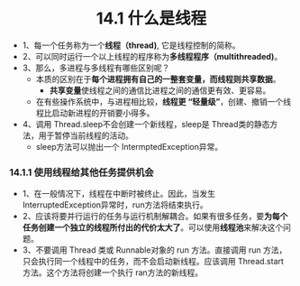 <div align="center"><h1>14.1 什么是线程</h1></div>

* 1、每一个任务称为一个**线程（thread)**, 它是线程控制的简称。
* 2、可以同时运行一个以上线程的程序称为**多线程程序（multithreaded)**。
* 3、那么，多进程与多线程有哪些区别呢？ 
	* 本质的区别在于**每个进程拥有自己的一整套变量，而线程则共享数据**。
		* **共享变量**使线程之间的通信比进程之间的通信更有效、更容易。
	* 在有些操作系统中，与进程相比较，**线程更 “轻量级”**，创建、撤销一个线程比启动新进程的开销要小得多。
* 4、调用 Thread.sleep不会创建一个新线程，sleep是 Thread类的静态方法，用于暂停当前线程的活动。
	* sleep方法可以抛出一个 IntermptedException异常。

### 14.1.1 使用线程给其他任务提供机会

* 1、在一般情况下，线程在中断时被终止。因此，当发生InterruptedException异常时，run方法将结束执行。
* 2、应该将要并行运行的任务与运行机制解耦合。如果有很多任务，要**为每个任务创建一个独立的线程所付出的代价太大了**。可以使用**线程池**来解决这个问题。
* 3、不要调用 Thread 类或 Runnable对象的 run 方法。直接调用 run 方法，只会执行同一个线程中的任务，而不会启动新线程。应该调用 Thread.start 方法。这个方法将创建一个执行 ran方法的新线程。

 
















































































